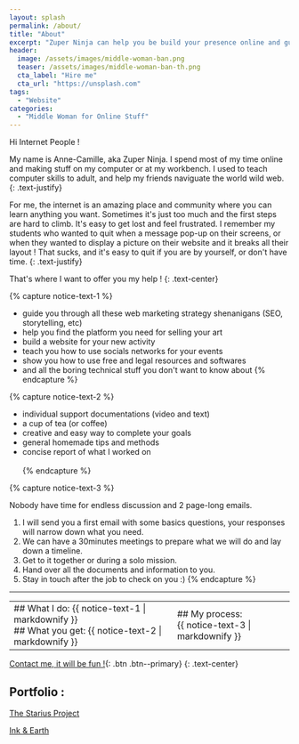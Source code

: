 ```yaml
---
layout: splash
permalink: /about/
title: "About"
excerpt: "Zuper Ninja can help you be build your presence online and guide you through the world wild web"
header:
  image: /assets/images/middle-woman-ban.png
  teaser: /assets/images/middle-woman-ban-th.png
  cta_label: "Hire me"
  cta_url: "https://unsplash.com"
tags:
  - "Website"
categories:
  - "Middle Woman for Online Stuff"
---
```


Hi Internet People !


My name is Anne-Camille, aka Zuper Ninja. I spend most of my time online and making stuff on my computer or at my workbench. 
I used to teach computer skills to adult, and help my friends naviguate the world wild web. 
{: .text-justify}

For me, the internet is an amazing place and community where you can learn anything you want. Sometimes it's just too much and the first steps are hard to climb. It's easy to get lost and feel  frustrated. I remember my students who wanted to quit when a message pop-up on their screens, or when they wanted to display a picture on their website and it breaks all their layout ! That sucks, and it's easy to quit if you are by yourself, or don't have time.
{: .text-justify}

That's where I want to offer you my help ! 
{: .text-center}

{% capture notice-text-1 %}
- guide you through all these web marketing strategy shenanigans (SEO, storytelling, etc)
- help you find the platform you need for selling your art
- build a website for your new activity
- teach you how to use socials networks for your events
- show you how to use free and legal resources and softwares
- and all the boring technical stuff you don't want to know about
{% endcapture %}

{% capture notice-text-2 %}
- individual support documentations (video and text) 
- a cup of tea (or coffee)
- creative and easy way to complete your goals
- general homemade tips and methods
- concise report of what I worked on
</br></br>
{% endcapture %}


{% capture notice-text-3 %}

Nobody have time for endless discussion and 2 page-long emails. 
1. I will send you a first email with some basics questions, your responses will narrow down what you need. 
2. We can have a 30minutes meetings to prepare what we will do and lay down a timeline. 
3. Get to it together or during a solo mission.
4. Hand over all the documents and information to you.
5. Stay in touch after the job to check on you :)
{% endcapture %}

---


<table>
    <td> 
         <div class="notice--warning">
         ## What I do: 
         {{ notice-text-1 | markdownify }}
         </div>
         <div class="notice--success">
         ## What you get: 
         {{ notice-text-2 | markdownify }}
         </div>
    </td>
    <td> 
        ## My process:
       <div class="notice--info">
       {{ notice-text-3 | markdownify }}
       </div>
    </td>
</table>



 
[Contact me, it will be fun !](#link){: .btn .btn--primary}
{: .text-center}

## Portfolio : 

[The Starius Project](https://zuperninja.github.io/blog/portfolio/portfolio-the-starius-project/)

[Ink & Earth](https://zuperninja.github.io/blog/portfolio/portfolio-ink-and-earth/)










